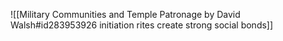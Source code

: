 ![[Military Communities and Temple Patronage by David Walsh#id283953926 initiation rites create strong social bonds]]

